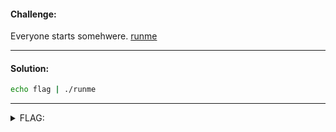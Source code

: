 #### Challenge:

Everyone starts somehwere. [runme](./runme ":ignore")

---

#### Solution:

```bash
echo flag | ./runme
```

---

<details><summary>FLAG:</summary>

```
TUCTF{7h4nk5_f0r_c0mp371n6._H4v3_fun,_4nd_600d_luck}
```

</details>
<br/>
